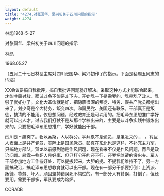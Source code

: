 ```yaml
---
layout: default
title: "4274.对张国华、梁兴初关于四川问题的指示"
weight: 4274
---
```


林彪1968-5-27

对张国华、梁兴初关于四川问题的指示

林彪

1968.05.27

（五月二十七日林副主席对四川张国华、梁兴初作了的指示。下面是裴周玉同志的传达）

XX会议要搞自我批评，搞自我批评问题就好解决。采取这种方式才能联合起来，才能共同对敌。两派斗争不能恶斗下去。开始乱一下是需要的，乱是乱了敌人。乱够了就好办了。文化大革命就是好，把隐蔽很深的叛徒、特务、假共产党员都挖出来了。刘少奇是个大特务，叛变四次。和国民党、美国还有联系。干部真正是叛徒，搞清的不能用。仅思想问题，经过教育还是可以用的。把毛泽东思想推广学好就可以出人才。过去我们打仗不是从那个学校出来的，主要是从斗争实践中锻炼出来的。只要把毛泽东思想推广、学好就能出干部。

四川是个黑窝子。物以类聚，人以群分。李井泉不是党员，是混进来的……。有些人表面上是共产党员，实际上是国民党员。彭真在东北也是这样，不补充主力军，只搞地方部队。贺龙以前感到他是作风问题，现在看来不仅是作风问题，而且是政治问题。暴露一些坏人是好事，但只打公开的还不行，还要把隐藏的揪出来。军人干部参加地方工作有好处，可以提拔起来。大胆的提。不提我们维持不了。另一方面搞政治，搞毛泽东思想教育就可以出干部。现在有一部分干部要打倒：走资派、叛徒、特务、坏人、顽固坚持错误死不悔过的。有一部分人有错误，打倒了，但还要用。需要干部多，军队要成为熔炉。

CCRADB


